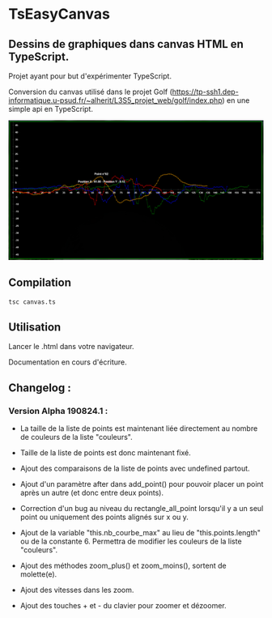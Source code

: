 # TsEasyCanvas
## Dessins de graphiques dans canvas HTML en TypeScript.

Projet ayant pour but d'expérimenter TypeScript.

Conversion du canvas utilisé dans le projet Golf (https://tp-ssh1.dep-informatique.u-psud.fr/~alherit/L3S5_projet_web/golf/index.php) en une simple api en TypeScript.

![alt text](Exemple.PNG)

## Compilation
```
tsc canvas.ts
```

## Utilisation

Lancer le .html dans votre navigateur.

Documentation en cours d'écriture.

## Changelog :

### Version Alpha 190824.1 :

- La taille de la liste de points est maintenant liée directement au nombre de couleurs de la liste "couleurs".

- Taille de la liste de points est donc maintenant fixé.

- Ajout des comparaisons de la liste de points avec undefined partout.

- Ajout d'un paramètre after dans add_point() pour pouvoir placer un point après un autre (et donc entre deux points).

- Correction d'un bug au niveau du rectangle_all_point lorsqu'il y a un seul point ou uniquement des points alignés sur x ou y.

- Ajout de la variable "this.nb_courbe_max" au lieu de "this.points.length" ou de la constante 6. Permettra de modifier les couleurs de la liste "couleurs".

- Ajout des méthodes zoom_plus() et zoom_moins(), sortent de molette(e).

- Ajout des vitesses dans les zoom.

- Ajout des touches + et - du clavier pour zoomer et dézoomer.
